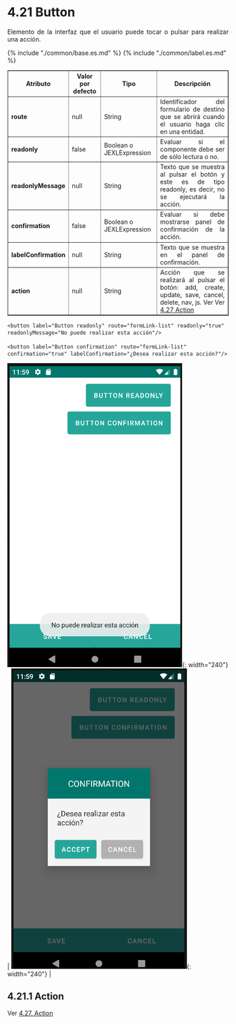 # 4.21 Button
<div style="text-align: justify;">
<p>
Elemento de la interfaz que el usuario puede tocar o pulsar para realizar una acción.
</p>
</div>
<table border="1">
    <thead>
        <tr>
            <th colspan="2">Atributo</th>
            <th>Valor por defecto</th>
            <th>Tipo</th>
            <th>Descripción</th>
         </tr>
    </thead>
    <tbody>
        {% include "./common/base.es.md" %}
        {% include "./common/label.es.md" %}
        <tr>
            <td colspan="2"><strong>route</strong></td>
            <td>null</td>
            <td>String</td>
            <td style="text-align: justify;">Identificador del formulario de destino que se abrirá cuando el usuario haga clic en una entidad.</td>
        </tr>
        <tr>
            <td colspan="2"><strong>readonly</strong></td>
            <td>false</td>
            <td>Boolean o JEXLExpression</td>
            <td style="text-align: justify;">Evaluar si el componente debe ser de sólo lectura o no.</td>
        </tr>
        <tr>
            <td colspan="2"><strong>readonlyMessage</strong></td>
            <td>null</td>
            <td>String</td>
            <td style="text-align: justify;">Texto que se muestra al pulsar el botón y este es de tipo readonly, es decir, no se ejecutará la acción.</td>
        </tr>
        <tr>
            <td colspan="2"><strong>confirmation</strong></td>
            <td>false</td>
            <td>Boolean o JEXLExpression</td>
            <td style="text-align: justify;">Evaluar si debe mostrarse panel de confirmación de la acción.</td>
        </tr>
        <tr>
            <td colspan="2"><strong>labelConfirmation</strong></td>
            <td>null</td>
            <td>String</td>
            <td style="text-align: justify;">Texto que se muestra en el panel de confirmación.</td>
        </tr>
        <tr>
            <td colspan="2"><strong>action</strong></td>
            <td>null</td>
            <td>String</td>
            <td style="text-align: justify;">Acción que se realizará al pulsar el botón: add, create, update, save, cancel, delete, nav, js. Ver Ver <a href="./actions.es.md" target="_blank">4.27 Action</a>
        </td>
        </tr>
    </tbody>
</table>

    <button label="Button readonly" route="formLink-list" readonly="true" readonlyMessage="No puede realizar esta acción"/>

    <button label="Button confirmation" route="formLink-list" confirmation="true" labelConfirmation="¿Desea realizar esta acción?"/>

![Imagen 1](../img/button1.png){: width="240"} | ![Imagen 2](../img/button2.png){: width="240"} |

## 4.21.1 Action
 Ver [4.27. Action](action.es.md)
